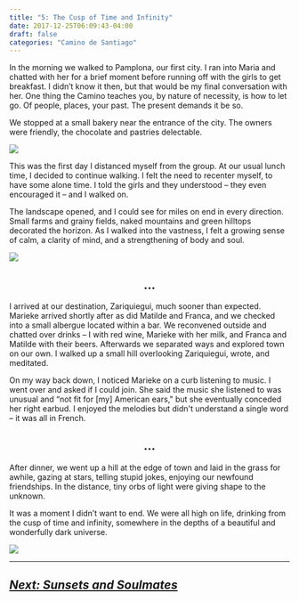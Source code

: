```yaml
---
title: "5: The Cusp of Time and Infinity"
date: 2017-12-25T06:09:43-04:00
draft: false
categories: "Camino de Santiago"
---
```

In the morning we walked to Pamplona, our first city. I ran into Maria and chatted with her for a brief moment before running off with the girls to get breakfast. I didn’t know it then, but that would be my final conversation with her. One thing the Camino teaches you, by nature of necessity, is how to let go. Of people, places, your past. The present demands it be so.

We stopped at a small bakery near the entrance of the city. The owners were friendly, the chocolate and pastries delectable.

![](/../images/cusp.jpg)

This was the first day I distanced myself from the group. At our usual lunch time, I decided to continue walking. I felt the need to recenter myself, to have some alone time. I told the girls and they understood – they even encouraged it – and I walked on.

The landscape opened, and I could see for miles on end in every direction. Small farms and grainy fields, naked mountains and green hilltops decorated the horizon. As I walked into the vastness, I felt a growing sense of calm, a clarity of mind, and a strengthening of body and soul.

![](/../images/cusp1.jpg)
## <center>...</center>

I arrived at our destination, Zariquiegui, much sooner than expected. Marieke arrived shortly after as did Matilde and Franca, and we checked into a small albergue located within a bar. We reconvened outside and chatted over drinks – I with red wine, Marieke with her milk, and Franca and Matilde with their beers. Afterwards we separated ways and explored town on our own. I walked up a small hill overlooking Zariquiegui, wrote, and meditated.

On my way back down, I noticed Marieke on a curb listening to music. I went over and asked if I could join. She said the music she listened to was unusual and “not fit for [my] American ears," but she eventually conceded her right earbud. I enjoyed the melodies but didn't understand a single word – it was all in French.

## <center>...</center>

After dinner, we went up a hill at the edge of town and laid in the grass for awhile, gazing at stars, telling stupid jokes, enjoying our newfound friendships. In the distance, tiny orbs of light were giving shape to the unknown.

It was a moment I didn’t want to end. We were all high on life, drinking from the cusp of time and infinity, somewhere in the depths of a beautiful and wonderfully dark universe.

![](/../images/cusp2.jpg)

---

## _[Next: Sunsets and Soulmates](https://caminodesantiago.netlify.com/posts/suns-souls/)_